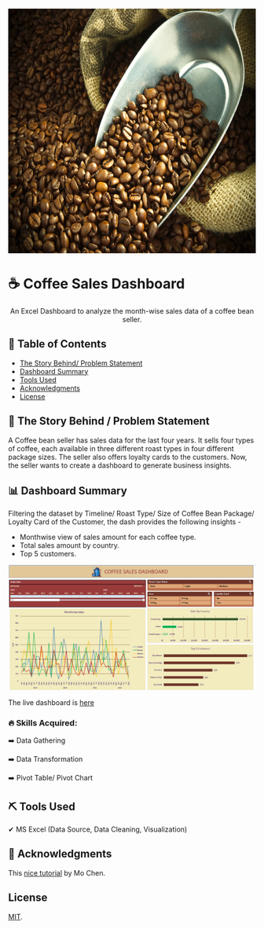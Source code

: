 <!-- Comment : Project Banner -->
<p align="center">
  <a href="" rel="noopener">
 <img width=749px height=498px src="/Images/Coffee_Sales_Cover.jpg" alt="Project banner"></a>
</p>

<!-- ---------------------------------------------------------------- -->
<!-- Comment : Project Description-->
# ☕ Coffee Sales Dashboard

<p align="center"> An Excel Dashboard to analyze the month-wise sales data of a coffee bean seller.
    <br> 
</p>

<!-- 📣 Excel Protfolio Project 02 : Coffee Sales Dashboard -->

## 📝 Table of Contents
+ [The Story Behind/ Problem Statement](#a_0_TSB)
+ [Dashboard Summary ](#a_1_DS) 
+ [Tools Used](#a_2_built_using)
+ [Acknowledgments](#a_3_acknowledgements)
+ [License](#a_4_license)

## 📝 The Story Behind / Problem Statement  <a name = "a_0_TSB"></a>

<p align="justified"> 
A Coffee bean seller has sales data for the last four years. It sells four types of coffee, each available in three different roast types in four different package sizes. The seller also offers loyalty cards to the customers. Now, the seller wants to create a dashboard to generate business insights.
</p>

## 📊 Dashboard Summary  <a name = "a_1_DS"></a>

<p align="justified"> 
 Filtering the dataset by Timeline/ Roast Type/ Size of Coffee Bean Package/ Loyalty Card of the Customer, the dash provides the following insights - 

- Monthwise view of sales amount for each coffee type.  
- Total sales amount by country.
- Top 5 customers.
</p>

![Add Image](/Images/Coffee_dashboard_screenshot.PNG)  


The live dashboard is [here](https://1drv.ms/x/c/e55cdfcc55156b5b/IQSpIZ0u8UO9RLvck4EkOAgwATQUY3unUBPywWH0Zd3gy-o)

### 🔥 Skills Acquired:

➡️ Data Gathering

➡️ Data Transformation

➡️ Pivot Table/ Pivot Chart

## ⛏️ Tools Used  <a name = "a_2_built_using"></a>

<p align="justified"> 
✔ MS Excel (Data Source, Data Cleaning, Visualization)
</p>

## 🎉 Acknowledgments  <a name = "a_3_acknowledgements"></a>

This [nice tutorial](https://www.youtube.com/watch?v=m13o5aqeCbM) by Mo Chen.


## License <a name = "a_4_license"></a> 

[MIT](https://choosealicense.com/licenses/mit/).

